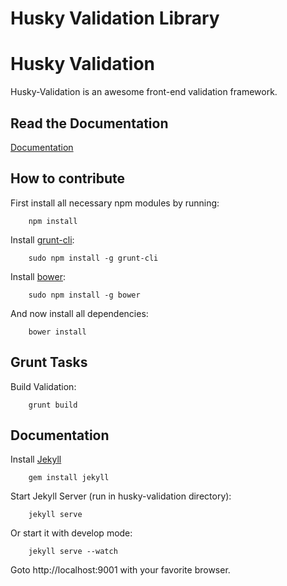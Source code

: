 Husky Validation Library
=======
# Husky Validation

Husky-Validation is an awesome front-end validation framework.

## Read the Documentation

[Documentation](http://massiveart.github.io/husky-validation/)

## How to contribute

First install all necessary npm modules by running:

        npm install

Install [grunt-cli](http://gruntjs.com/getting-started#installing-the-cli):

        sudo npm install -g grunt-cli

Install [bower](http://bower.io/):

        sudo npm install -g bower

And now install all dependencies:

        bower install


## Grunt Tasks

Build Validation:

        grunt build

## Documentation

Install [Jekyll](http://jekyllrb.com/)

        gem install jekyll

Start Jekyll Server (run in husky-validation directory):

        jekyll serve

Or start it with develop mode:

        jekyll serve --watch

Goto http://localhost:9001 with your favorite browser.
